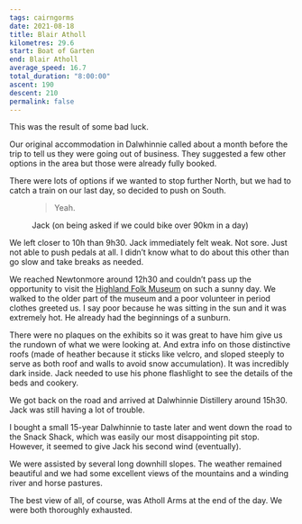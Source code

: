 ```yaml
---
tags: cairngorms
date: 2021-08-18
title: Blair Atholl
kilometres: 29.6
start: Boat of Garten
end: Blair Atholl
average_speed: 16.7
total_duration: "8:00:00"
ascent: 190
descent: 210
permalink: false
---
```


This was the result of some bad luck.

Our original accommodation in Dalwhinnie called about a month before the trip to tell us they were going out of business. They suggested a few other options in the area but those were already fully booked.

There were lots of options if we wanted to stop further North, but we had to catch a train on our last day, so decided to push on South.

<figure>
<blockquote>
Yeah.
</blockquote>
<figcaption>Jack (on being asked if we could bike over 90km in a day)</figcaption>
</figure>

We left closer to 10h than 9h30. Jack immediately felt weak. Not sore. Just not able to push pedals at all. I didn’t know what to do about this other than go slow and take breaks as needed.

We reached Newtonmore around 12h30 and couldn’t pass up the opportunity to visit the [Highland Folk Museum](https://www.highlifehighland.com/highlandfolkmuseum/) on such a sunny day. We walked to the older part of the museum and a poor volunteer in period clothes greeted us. I say poor because he was sitting in the sun and it was extremely hot. He already had the beginnings of a sunburn.

There were no plaques on the exhibits so it was great to have him give us the rundown of what we were looking at. And extra info on those distinctive roofs (made of heather because it sticks like velcro, and sloped steeply to serve as both roof and walls to avoid snow accumulation). It was incredibly dark inside. Jack needed to use his phone flashlight to see the details of the beds and cookery.

We got back on the road and arrived at Dalwhinnie Distillery around 15h30. Jack was still having a lot of trouble.

I bought a small 15-year Dalwhinnie to taste later and went down the road to the Snack Shack, which was easily our most disappointing pit stop. However, it seemed to give Jack his second wind (eventually).

We were assisted by several long downhill slopes. The weather remained beautiful and we had some excellent views of the mountains and a winding river and horse pastures.

The best view of all, of course, was Atholl Arms at the end of the day. We were both thoroughly exhausted.
